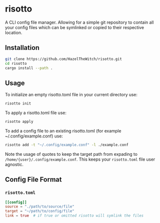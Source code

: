 # risotto

A CLI config file manager. Allowing for a simple git repository to contain all your config files which can be symlinked or copied to their respective location.

## Installation

```bash
git clone https://github.com/HazelTheWitch/risotto.git
cd risotto
cargo install --path .
```

## Usage

To initialize an empty risotto.toml file in your current directory use\:

```bash
risotto init
```

To apply a risotto.toml file use:

```bash
risotto apply
```

To add a config file to an existing risotto.toml (for example ~/.config/example.conf) use:

```bash
risotto add -t "~/.config/example.conf" -l ./example.conf
```

Note the usage of quotes to keep the target path from expading to `/home/{user}/.config/example.conf`. This keeps your `risotto.toml` file user agnostic.

## Config File Format

### **`risotto.toml`**

```toml
[[config]]
source = "./path/to/source/file"
target = "~/path/to/config/file"
link = true  # if true or omitted risotto will symlink the files
```